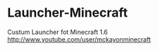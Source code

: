Launcher-Minecraft
==================
Custum Launcher fot Minecraft 1.6
http://www.youtube.com/user/mckayonminecraft
